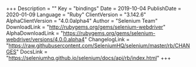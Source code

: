 +++
Description = ""
Key = "bindings"
Date = 2019-10-04
PublishDate = 2020-01-09
Language = "Ruby"
ClientVersion = "3.142.6"
AlphaClientVersion = "4.0.0alpha4"
Author = "Selenium Team"
DownloadLink = "http://rubygems.org/gems/selenium-webdriver"
AlphaDownloadLink = "https://rubygems.org/gems/selenium-webdriver/versions/4.0.0.alpha4"
ChangelogLink = "https://raw.githubusercontent.com/SeleniumHQ/selenium/master/rb/CHANGES"
DocsLink = "https://seleniumhq.github.io/selenium/docs/api/rb/index.html"
+++
